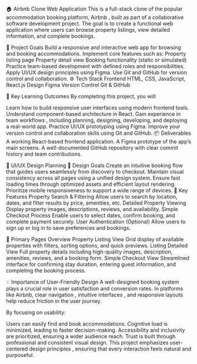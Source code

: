 🏠 Airbnb Clone Web Application
This is a full-stack clone of the popular accommodation booking platform, Airbnb , built as part of a collaborative software development project. The goal is to create a functional web application where users can browse property listings, view detailed information, and complete bookings.

🎯 Project Goals
Build a responsive and interactive web app for browsing and booking accommodations.
Implement core features such as:
Property listing page
Property detail view
Booking functionality (static or simulated)
Practice team-based development with defined roles and responsibilities.
Apply UI/UX design principles using Figma.
Use Git and GitHub for version control and collaboration.
⚙️ Tech Stack
Frontend
HTML, CSS, JavaScript, React.js
Design
Figma
Version Control
Git & GitHub

🧱 Key Learning Outcomes
By completing this project, you will:

Learn how to build responsive user interfaces using modern frontend tools.
Understand component-based architecture in React.
Gain experience in team workflows , including planning, designing, developing, and deploying a real-world app.
Practice UI/UX prototyping using Figma.
Improve your version control and collaboration skills using Git and GitHub.
📦 Deliverables
A working React-based frontend application.
A Figma prototype of the app’s main screens.
A well-documented GitHub repository with clear commit history and team contributions.

🎨 UI/UX Design Planning
🎯 Design Goals
Create an intuitive booking flow that guides users seamlessly from discovery to checkout.
Maintain visual consistency across all pages using a unified design system.
Ensure fast loading times through optimized assets and efficient layout rendering.
Prioritize mobile responsiveness to support a wide range of devices.
🔑 Key Features
Property Search & Filtering
Allow users to search by location, dates, and filter results by price, amenities, etc.
Detailed Property Viewing
Display property images, descriptions, reviews, and availability.
Simple Checkout Process
Enable users to select dates, confirm booking, and complete payment securely.
User Authentication (Optional)
Allow users to sign up or log in to save preferences and bookings.

📄 Primary Pages Overview
Property Listing View
Grid display of available properties with filters, sorting options, and quick previews.
Listing Detailed View
Full property details including high-quality images, description, amenities, reviews, and a booking form.
Simple Checkout View
Streamlined interface for confirming stay duration, entering guest information, and completing the booking process.

💡 Importance of User-Friendly Design
A well-designed booking system plays a crucial role in user satisfaction and conversion rates. In platforms like Airbnb, clear navigation , intuitive interfaces , and responsive layouts help reduce friction in the user journey.

By focusing on usability:

Users can easily find and book accommodations.
Cognitive load is minimized, leading to faster decision-making.
Accessibility and inclusivity are prioritized, ensuring a wider audience reach.
Trust is built through professional and consistent visual design.
This project emphasizes user-centered design principles , ensuring that every interaction feels natural and purposeful.